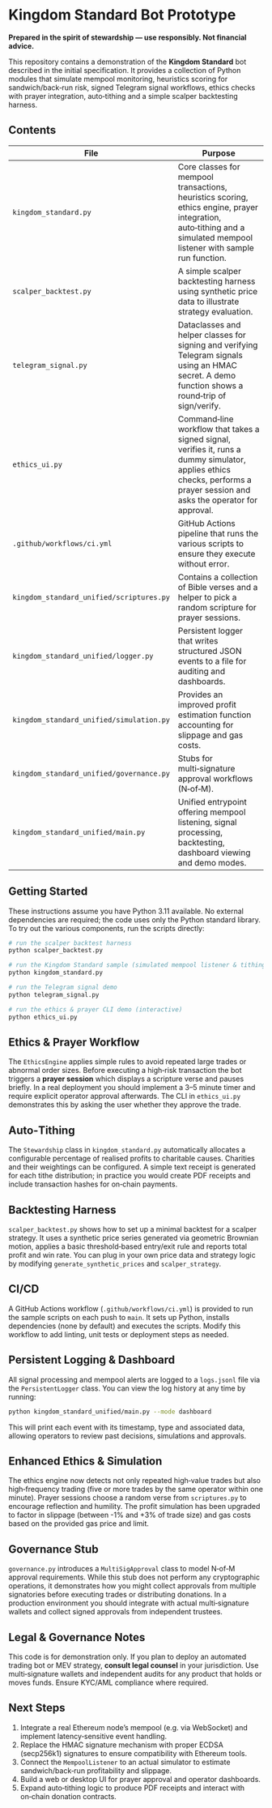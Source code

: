 # Kingdom Standard Bot Prototype

**Prepared in the spirit of stewardship — use responsibly. Not financial advice.**

This repository contains a demonstration of the **Kingdom Standard** bot described in the initial specification.  It provides a collection of Python modules that simulate mempool monitoring, heuristics scoring for sandwich/back‑run risk, signed Telegram signal workflows, ethics checks with prayer integration, auto‑tithing and a simple scalper backtesting harness.

## Contents

| File | Purpose |
| --- | --- |
| `kingdom_standard.py` | Core classes for mempool transactions, heuristics scoring, ethics engine, prayer integration, auto‑tithing and a simulated mempool listener with sample run function. |
| `scalper_backtest.py` | A simple scalper backtesting harness using synthetic price data to illustrate strategy evaluation. |
| `telegram_signal.py` | Dataclasses and helper classes for signing and verifying Telegram signals using an HMAC secret.  A demo function shows a round‑trip of sign/verify. |
| `ethics_ui.py` | Command‑line workflow that takes a signed signal, verifies it, runs a dummy simulator, applies ethics checks, performs a prayer session and asks the operator for approval. |
| `.github/workflows/ci.yml` | GitHub Actions pipeline that runs the various scripts to ensure they execute without error. |
| `kingdom_standard_unified/scriptures.py` | Contains a collection of Bible verses and a helper to pick a random scripture for prayer sessions. |
| `kingdom_standard_unified/logger.py` | Persistent logger that writes structured JSON events to a file for auditing and dashboards. |
| `kingdom_standard_unified/simulation.py` | Provides an improved profit estimation function accounting for slippage and gas costs. |
| `kingdom_standard_unified/governance.py` | Stubs for multi‑signature approval workflows (N‑of‑M). |
| `kingdom_standard_unified/main.py` | Unified entrypoint offering mempool listening, signal processing, backtesting, dashboard viewing and demo modes. |

## Getting Started

These instructions assume you have Python 3.11 available.  No external dependencies are required; the code uses only the Python standard library.  To try out the various components, run the scripts directly:

```bash
# run the scalper backtest harness
python scalper_backtest.py

# run the Kingdom Standard sample (simulated mempool listener & tithing)
python kingdom_standard.py

# run the Telegram signal demo
python telegram_signal.py

# run the ethics & prayer CLI demo (interactive)
python ethics_ui.py
```

## Ethics & Prayer Workflow

The `EthicsEngine` applies simple rules to avoid repeated large trades or abnormal order sizes.  Before executing a high‑risk transaction the bot triggers a **prayer session** which displays a scripture verse and pauses briefly.  In a real deployment you should implement a 3–5 minute timer and require explicit operator approval afterwards.  The CLI in `ethics_ui.py` demonstrates this by asking the user whether they approve the trade.

## Auto‑Tithing

The `Stewardship` class in `kingdom_standard.py` automatically allocates a configurable percentage of realised profits to charitable causes.  Charities and their weightings can be configured.  A simple text receipt is generated for each tithe distribution; in practice you would create PDF receipts and include transaction hashes for on‑chain payments.

## Backtesting Harness

`scalper_backtest.py` shows how to set up a minimal backtest for a scalper strategy.  It uses a synthetic price series generated via geometric Brownian motion, applies a basic threshold‑based entry/exit rule and reports total profit and win rate.  You can plug in your own price data and strategy logic by modifying `generate_synthetic_prices` and `scalper_strategy`.

## CI/CD

A GitHub Actions workflow (`.github/workflows/ci.yml`) is provided to run the sample scripts on each push to `main`.  It sets up Python, installs dependencies (none by default) and executes the scripts.  Modify this workflow to add linting, unit tests or deployment steps as needed.

## Persistent Logging & Dashboard

All signal processing and mempool alerts are logged to a `logs.jsonl` file via the `PersistentLogger` class.  You can view the log history at any time by running:

```bash
python kingdom_standard_unified/main.py --mode dashboard
```

This will print each event with its timestamp, type and associated data, allowing operators to review past decisions, simulations and approvals.

## Enhanced Ethics & Simulation

The ethics engine now detects not only repeated high‑value trades but also high‑frequency trading (five or more trades by the same operator within one minute).  Prayer sessions choose a random verse from `scriptures.py` to encourage reflection and humility.  The profit simulation has been upgraded to factor in slippage (between -1% and +3% of trade size) and gas costs based on the provided gas price and limit.

## Governance Stub

`governance.py` introduces a `MultiSigApproval` class to model N‑of‑M approval requirements.  While this stub does not perform any cryptographic operations, it demonstrates how you might collect approvals from multiple signatories before executing trades or distributing donations.  In a production environment you should integrate with actual multi‑signature wallets and collect signed approvals from independent trustees.

## Legal & Governance Notes

This code is for demonstration only.  If you plan to deploy an automated trading bot or MEV strategy, **consult legal counsel** in your jurisdiction.  Use multi‑signature wallets and independent audits for any product that holds or moves funds.  Ensure KYC/AML compliance where required.

## Next Steps

1. Integrate a real Ethereum node’s mempool (e.g. via WebSocket) and implement latency‑sensitive event handling.
2. Replace the HMAC signature mechanism with proper ECDSA (secp256k1) signatures to ensure compatibility with Ethereum tools.
3. Connect the `MempoolListener` to an actual simulator to estimate sandwich/back‑run profitability and slippage.
4. Build a web or desktop UI for prayer approval and operator dashboards.
5. Expand auto‑tithing logic to produce PDF receipts and interact with on‑chain donation contracts.